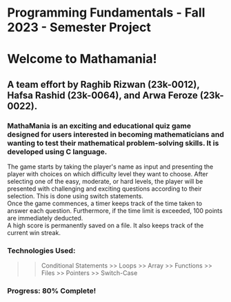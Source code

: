 # Programming Fundamentals - Fall 2023 - Semester Project
# Welcome to Mathamania!
## A team effort by Raghib Rizwan (23k-0012), Hafsa Rashid (23k-0064), and Arwa Feroze (23k-0022).
### MathaMania is an exciting and educational quiz game designed for users interested in becoming mathematicians and wanting to test their mathematical problem-solving skills. It is developed using C language.
The game starts by taking the player's name as input and presenting the player with choices on which difficulty level they want to choose. After selecting one of the easy, moderate, or hard levels, the player will be presented with challenging and exciting questions according to their selection. This is done using switch statements. <br>
Once the game commences, a timer keeps track of the time taken to answer each question. Furthermore, if the time limit is exceeded, 100 points are immediately deducted. <br>
A high score is permanently saved on a file. It also keeps track of the current win streak.
### Technologies Used:
>> Conditional Statements >> Loops >> Array >> Functions >>  Files >> Pointers >> Switch-Case
### Progress: 80% Complete!
